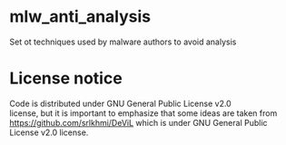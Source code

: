 # mlw_anti_analysis
Set ot techniques used by malware authors to avoid analysis

# License notice

Code is distributed under GNU General Public License v2.0  
license, but it is important to emphasize that some ideas 
are taken from https://github.com/srlkhmi/DeViL which is 
under GNU General Public License v2.0 license.
